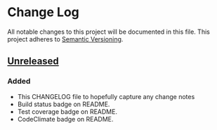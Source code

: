 # Change Log
All notable changes to this project will be documented in this file.
This project adheres to [Semantic Versioning](http://semver.org/).

## [Unreleased][unreleased]
### Added
- This CHANGELOG file to hopefully capture any change notes
- Build status badge on README.
- Test coverage badge on README.
- CodeClimate badge on README.

[unreleased]: https://github.com/danielkrainas/restler-oauth2/compare/v0.1.0...HEAD

[unlicense]: https://github.com/danielkrainas/restler-oauth2/blob/master/UNLICENSE